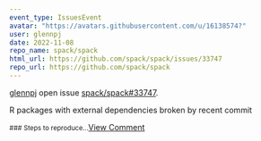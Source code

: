```yaml
---
event_type: IssuesEvent
avatar: "https://avatars.githubusercontent.com/u/16138574?"
user: glennpj
date: 2022-11-08
repo_name: spack/spack
html_url: https://github.com/spack/spack/issues/33747
repo_url: https://github.com/spack/spack
---
```


<a href='https://github.com/glennpj' target='_blank'>glennpj</a> open issue <a href='https://github.com/spack/spack/issues/33747' target='_blank'>spack/spack#33747</a>.

<p>R packages with external dependencies broken by recent commit</p><small>### Steps to reproduce...</small><a href='https://github.com/spack/spack/issues/33747' target='_blank'>View Comment</a>